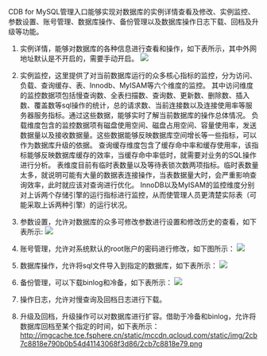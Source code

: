 CDB for MySQL管理入口能够实现对数据库的实例详情查看及修改、实例监控、参数设置、账号管理、数据库操作、备份管理以及数据库操作日志下载、回档及升级等功能。
1. 实例详情，能够对数据库的各种信息进行查看和操作，如下表所示，其中外网地址默认是不开启的，需要手动开启。
![](http://imgcache.tce.fsphere.cn/static/mccdn.qcloud.com/static/img/c13bba7ad631c3d1b2c5e443daa5b87a/c13bba7ad631.png)
2. 实例监控，这里提供了对当前数据库运行的众多核心指标的监控，分为访问、负载、查询缓存、表、Innodb、MyISAM等六个维度的监控。
其中访问维度的监控数据项包括慢查询数、全表扫描数、查询数、更新数、删除数、插入数、覆盖数等sql操作的统计，总的请求数、当前连接数以及连接使用率等服务器服务指标。通过这些数据，能够实时了解当前数据库的操作总体情况。
负载维度包含的监控数据项有磁盘使用空间、磁盘占用空间、容量使用率，发送数据量以及接收数据量。这些数据能够反映数据库空间增长等一些指标，可以作为数据库升级的依据。
查询缓存维度包含了缓存命中率和缓存使用率，该指标能够反映数据库缓存的效率，当缓存命中率低时，就需要对业务的SQL操作进行分析。
表维度目前有临时表数量以及等待表锁次数两项指标。临时表数量太多，就说明可能有大量的数据表连接操作，当表数据量大时，会严重影响查询效率，此时就应该对查询进行优化。
InnoDB以及MyISAM的监控维度分别对上诉两个存储引擎的运行指标进行监控，从而使管理人员更清楚实际表（可能采取上诉两种引擎）的运行状况。
3. 参数设置，允许对数据库的众多可修改参数进行设置和修改历史的查看，如下表所示:
![](http://imgcache.tce.fsphere.cn/static/mccdn.qcloud.com/static/img/f6beb0e4cdec29a45840591f953b7fc5/f6beb0e4cdec.png)
4. 账号管理，允许对系统默认的root账户的密码进行修改，如下图所示：
![](http://imgcache.tce.fsphere.cn/static/mccdn.qcloud.com/static/img/57b01ed76d10689467a612e899d7a075/57b01ed76d10.png)

5. 数据库操作，允许将sql文件导入到指定的数据库，如下表所示：
![](http://imgcache.tce.fsphere.cn/static/mccdn.qcloud.com/static/img/5cf4795c885ea7a699dcf5b94a4a725e/5cf4795c885e.png)
6. 备份管理，可以下载binlog和冷备，如下表所示：
![](http://imgcache.tce.fsphere.cn/static/mccdn.qcloud.com/static/img/7d52f26467f31898b49c7992a708d8a2/7d52f26467f3.png)
7. 操作日志，允许对慢查询及回档日志进行下载。
8. 升级及回档，升级操作可以对数据库进行扩容。借助于冷备和binlog，允许将数据库回档至某个指定的时间，如下表所示：
http://imgcache.tce.fsphere.cn/static/mccdn.qcloud.com/static/img/2cb7c8818e790b0b54d41143068f3d86/2cb7c8818e79.png